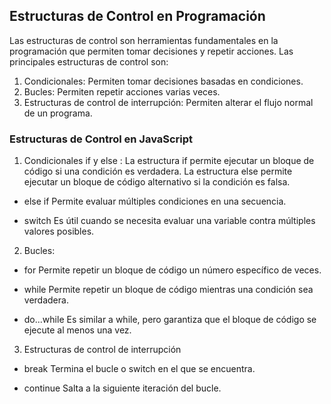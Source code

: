 
## Estructuras de Control en Programación
Las estructuras de control son herramientas fundamentales en la programación que permiten tomar decisiones y repetir acciones. Las principales estructuras de control son:

1. Condicionales: Permiten tomar decisiones basadas en condiciones.
2. Bucles: Permiten repetir acciones varias veces.
3. Estructuras de control de interrupción: Permiten alterar el flujo normal de un programa.

### Estructuras de Control en JavaScript

1. Condicionales if y else :
La estructura if permite ejecutar un bloque de código si una condición es verdadera. La estructura else permite ejecutar un bloque de código alternativo si la condición es falsa.

- else if
Permite evaluar múltiples condiciones en una secuencia.

- switch
Es útil cuando se necesita evaluar una variable contra múltiples valores posibles.

2. Bucles:

- for 
Permite repetir un bloque de código un número específico de veces.

- while
Permite repetir un bloque de código mientras una condición sea verdadera.

- do...while
Es similar a while, pero garantiza que el bloque de código se ejecute al menos una vez.

3. Estructuras de control de interrupción

- break
Termina el bucle o switch en el que se encuentra.

- continue
Salta a la siguiente iteración del bucle.



